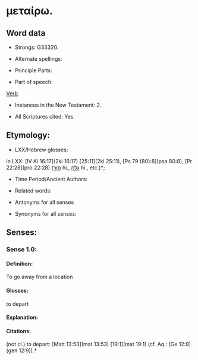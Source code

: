 # μεταίρω.

<!-- Status: S2=NeedsReview -->
<!-- Lexica used for edits: BDAG, FFM, LN, A-S -->

## Word data

* Strongs: G33320.

* Alternate spellings:

* Principle Parts: 

* Part of speech: 

[Verb](http://ugg.readthedocs.io/en/latest/verb.html).

* Instances in the New Testament: 2.

* All Scriptures cited: Yes.

## Etymology: 

* LXX/Hebrew glosses: 

in LXX: [IV Ki 16:17](2ki 16:17) [25:11](2ki 25:11), [Ps 79 (80):8](psa 80:8), [Pr 22:28](pro 22:28) ([סוּר](//en-uhl/H5493) hi., [גּלה](//en-uhl/H1540) hi., etc.)*;

* Time Period/Ancient Authors: 

* Related words: 

* Antonyms for all senses

* Synonyms for all senses: 

## Senses: 

### Sense  1.0: 

#### Definition: 

To go away from a location

#### Glosses: 

to depart

#### Explanation: 

#### Citations: 

(not cl.) to depart: [Matt 13:53](mat 13:53) [19:1](mat 19:1) (cf. Aq.: [Ge 12:9](gen 12:9)).†
